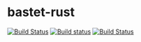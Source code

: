 # bastet-rust
[![Build Status](https://travis-ci.org/bastet/bastet-rust.svg?branch=feature%2Frustful)](https://travis-ci.org/bastet/bastet-rust)
[![Build status](https://ci.appveyor.com/api/projects/status/4iagby2l545di82q?svg=true)](https://ci.appveyor.com/project/datkinson/bastet-rust)
[![Build Status](http://git.noprobe.co.uk/ci/projects/1/status.png?ref=master)](http://git.noprobe.co.uk/ci/projects/1)

